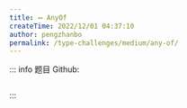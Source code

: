 ```yaml
---
title: ➖ AnyOf
createTime: 2022/12/01 04:37:10
author: pengzhanbo
permalink: /type-challenges/medium/any-of/
---
```


::: info 题目
Github: []()

```ts
```
:::
